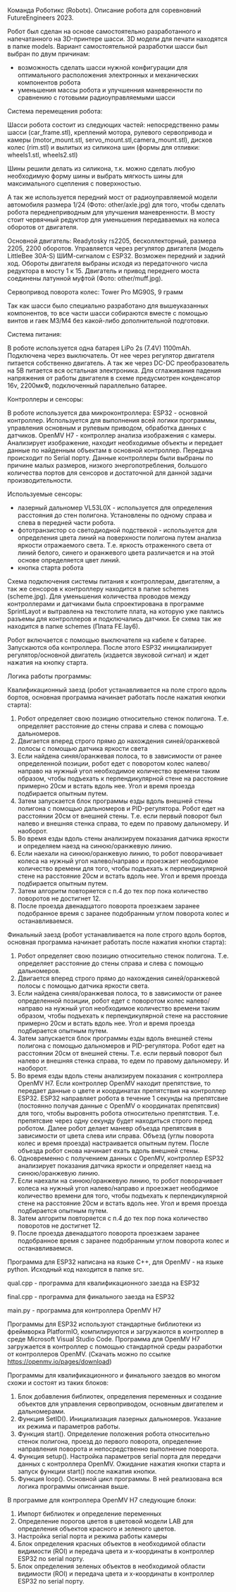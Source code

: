 Команда Роботикс (Robotx). Описание робота для соревновний FutureEngineers 2023.

Робот был сделан на основе самостоятельно разработанного и напечатанного на 3D-принтере шасси. 3D модели для печати находятся в папке models. 
Вариант самостоятельной разработки шасси был выбран по двум причинам: 
- возможность сделать шасси нужной конфигурации для оптимального расположения электронных и механических компонентов робота 
- уменьшения массы робота и улучшенния маневренности по сравнению с готовыми радиоуправляемыми шасси

Система перемещения робота:

Шасси робота состоит из следующих частей: 
непосредственно рамы шасси (car_frame.stl), 
креплений мотора, рулевого сервопривода и камеры (motor_mount.stl, servo_mount.stl,camera_mount.stl),
дисков колес (rim.stl) и вылитых из силикона шин (формы для отливки: wheels1.stl, wheels2.stl)

Шины решили делать из силикона, т.к. можно сделать любую необходимую форму шины и выбрать мягкость шины для максимального сцепления с поверхностью.

А так же используется передний мост от радиоуправляемой модели автомобиля размера 1/24 (Фото: other/axle.jpg) для того, чтобы сделать робота переднеприводным для улучшения маневренности. В мосту стоит 
червячный редуктор для уменьшения передаваемых на колеса оборотов от двигателя.

Основной двигатель: Readytosky rs2205, бесколлекторный, размера 2205, 2200 оборотов. Управляется через регулятор двигателя (модель LittleBee 30A-S) ШИМ-сигналом с ESP32. Возможен передний и задний ход.
Обороты двигателя выбраны исходя из передаточного числа редуктора в мосту 1 к 15.
Двигатель и привод переднего моста соединены латунной муфтой (Фото: other/muff.jpg).

Сервопривод поворота колес: Tower Pro MG90S, 9 грамм

Так как шасси было специально разработано для вышеуказанных компонентов, то все части шасси собираются вместе с помощью винтов и гаек M3/M4 без какой-либо дополнительной подготовки. 

Система питания:

В роботе используется одна батарея LiPo 2s (7.4V) 1100mAh. Подключена через выключатель. От нее через регулятор двигателя питается собственно двигатель. А так же через DC-DC 
преобразователь на 5В питается вся остальная электроника. Для сглаживания падения напряжения от работы двигателя в схеме предусмотрен конденсатор 16v, 2200мкФ, подключенный 
параллельно батарее.

Контроллеры и сенсоры:

В роботе используется два микроконтроллера: 
ESP32 - основной контроллер. Используется для выполнения всей логики программы, управления основным и рулевым приводом, обработка данных с датчиков.
OpenMV H7 - контроллер анализа изображения с камеры. Анализирует изображение, находит необходимые объекты и передает данные по найденным объектам в основной контроллер.
Передача происходит по Serial порту. Данные контроллеры были выбраны по причине малых размеров, низкого энергопотребления, большого количества портов для сенсоров
 и достаточной для данной задачи производительности.

Используемые сенсоры:

- лазерный дальномер VL53L0X - используется для определения расстояния до стен полигона. Установлены по одному справа и слева в передней части робота.
- фототранзистор со светодиодной подствекой - используется для определения цвета линий на поверхности полигона путем анализа яркости отражаемого света. Т.е. яркость отраженного света
от линий белого, синего и оранжевого цвета различается и на этой основе определяется цвет линий.
- кнопка старта робота

Схема подключения системы питания к контроллерам, двигателям, а так же сенсоров к контроллеру находится в папке schemes (scheme.jpg).
Для уменьшения количества проводов между контроллерами и датчиками была спроектирована в программе SprintLayot и вытравлена на текстолите плата, на которую уже паялись разъемы для контроллеров и подключались датчики.
Ее схема так же находится в папке schemes (Плата FE.lay6).
 

Робот включается с помощью выключателя на кабеле к батарее. Запускаются оба контроллера. После этого ESP32 инициализирует регулятор/основной двигатель (издается звуковой сигнал) и ждет нажатия на кнопку старта.


Логика работы программы:

Квалификационный заезд (робот устанавливается на поле строго вдоль бортов, основная программа начинает работать после нажатия кнопки старта):

1. Робот определяет свою позицию относительно стенок полигона. Т.е. определяет расстояние до стены справа и слева с помощью дальномеров.
2. Двигается вперед строго прямо до нахождения синей/оранжевой полосы с помощью датчика яркости света
3. Если найдена синяя/оранжевая полоса, то в зависимости от ранее определенной позиции, робот едет с поворотом колес налево/направо на нужный угол необходимое количество 
времени таким образом, чтобы подъехать к перпендикулярной стене на расстояние примерно 20см и встать вдоль нее. Угол и время проезда подбирается опытным путем.
4. Затем запускается блок программы езды вдоль внешней стены полигона с помощью дальномеров и PID-регулятора. Робот едет на расстоянии 20см от внешней стены. Т.е. если первый поворот был налево 
и внешняя стенка справа, то едем по правому дальномеру. И наоборот.
5. Во время езды вдоль стены анализируем показания датчика яркости и определяем наезд на синюю/оранжевую линию.
6. Если наехали на синюю/оранжевую линию, то робот поворачивает колеса на нужный угол налево/направо и проезжает неободимое количество времени для того, чтобы подъехать к 
перпендикулярной стене на расстояние 20см и встать вдоль нее. Угол и время проезда подбирается опытным путем.
7. Затем алгоритм повторяется с п.4 до тех пор пока количество поворотов не достигнет 12.
8. После проезда двенадцатого поворота проезжаем заранее подобранное время с заранее подобранным углом поворота колес и останавливаемся.

Финальный заезд (робот устанавливается на поле строго вдоль бортов, основная программа начинает работать после нажатия кнопки старта):
1. Робот определяет свою позицию относительно стенок полигона. Т.е. определяет расстояние до стены справа и слева с помощью дальномеров.
2. Двигается вперед строго прямо до нахождения синей/оранжевой полосы с помощью датчика яркости света.
3. Если найдена синяя/оранжевая полоса, то в зависимости от ранее определенной позиции, робот едет с поворотом колес налево/направо на нужный угол необходимое количество 
времени таким образом, чтобы подъехать к перпендикулярной стене на расстояние примерно 20см и встать вдоль нее. Угол и время проезда подбирается опытным путем.
4. Затем запускается блок программы езды вдоль внешней стены полигона с помощью дальномеров и PID-регулятора. Робот едет на расстоянии 20см от внешней стены. Т.е. если первый поворот был налево 
и внешняя стенка справа, то едем по правому дальномеру. И наоборот.
5. Во время езды вдоль стены анализируем показания с контроллера OpenMV H7. Если контроллер OpenMV находит препятствие, то передает данные о цвете и координатах препятствия на контроллер ESP32. 
ESP32 направляет робота в течение 1 секунды на препятсвие (постоянно получая данные с OpenMV о координатах препятсвия) для того, чтобы выровнять робота относительно препятствия. Т.е. препятсвие через одну секунду будет находиться строго перед роботом. 
Далее робот делает маневр объезда препятсвия в зависимости от цвета слева или справа. Объезд (углы поворота колес и время проезда) настраивается опытным путем. После объезда робот снова начинает ехать вдоль внешней стены.
6. Одновременно с получением данных с OpenMV, контроллер ESP32 анализирует показания датчика яркости и определяет наезд на синюю/оранжевую линию.
7. Если наехали на синюю/оранжевую линию, то робот поворачивает колеса на нужный угол налево/направо и проезжает неободимое количество времени для того, чтобы подъехать к 
перпендикулярной стене на расстояние 20см и встать вдоль нее. Угол и время проезда подбирается опытным путем.
8. Затем алгоритм повторяется с п.4 до тех пор пока количество поворотов не достигнет 12.
9. После проезда двенадцатого поворота проезжаем заранее подобранное время с заранее подобранным углом поворота колес и останавливаемся.


Программа для ESP32 написана на языке C++, для OpenMV - на языке python. Исходный код находится в папке src.

qual.cpp - программа для квалификационного заезда на ESP32

final.cpp - программа для финального заезда на ESP32

main.py - программа для контроллера OpenMV H7

Программы для ESP32 используют стандартные библиотеки из фреймворка PlatformIO, компилируются и загружаются в контроллер в среде Microsoft Visual Studio Code.
Программа для OpenMV H7 загружается в контроллер с помощью стандартной среды разработки от контроллеров OpenMV. (Скачать можно по ссылке https://openmv.io/pages/download)

Программы для квалификационного и финального заездов во многом схожи и состоят из таких блоков:
1. Блок добавления библиотек, определения переменных и создание объектов для управления сервоприводом, основным двигателем и дальномерами.
2. Функция SetID(). Инициализация лазерных дальномеров. Указание их режима и параметров работы.
3. Функция start(). Определение положения робота относительно стенок полигона, проезд до первого поворота, определение направления поворота и непосредственно выполнение поворота.
4. Функция setup(). Настройка параметров serial порта для передачи данных с контроллера OpenMV. Ожидание нажатия кнопки старта и запуск функции start() после нажатия кнопки.
5. Функция loop(). Основной цикл программы. В ней реализована вся логика программы описанная выше.

В программе для контроллера OpenMV H7 следующие блоки:
1. Импорт библиотек и определение переменных
2. Определение порогов цветов в цветовой модели LAB для определения объектов красного и зеленого цветов.
3. Настройка serial порта и режима работы камеры
4. Блок определения красных объектов в необходимой области видимости (ROI) и передача цвета и х-координаты в контроллер ESP32 по serial порту.
5. Блок определения зеленых объектов в необходимой области видимости (ROI) и передача цвета и х-координаты в контроллер ESP32 по serial порту.
